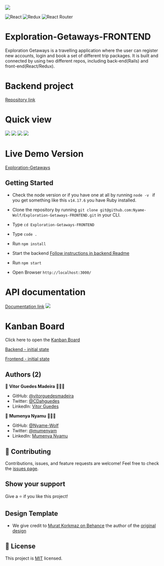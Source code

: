 ![](https://img.shields.io/badge/Microverse-blueviolet)

![React](https://img.shields.io/badge/react-%2320232a.svg?style=for-the-badge&logo=react&logoColor=%2361DAFB) ![Redux](https://img.shields.io/badge/redux-%23593d88.svg?style=for-the-badge&logo=redux&logoColor=white) ![React Router](https://img.shields.io/badge/React_Router-CA4245?style=for-the-badge&logo=react-router&logoColor=white)
# Exploration-Getaways-FRONTEND

Exploration Getaways is a travelling application where the user can register new accounts, login and book a set of different trip packages. It is built and connected by using two different repos, including back-end(Rails) and front-end(React/Redux).

# Backend project

[Repository link](https://github.com/VitorGuedesMadeira/Exploration-Getaways-BACKEND)

# Quick view

![](./src/assets/images/readme2.jpg)
![](./src/assets/images/readme3.jpg)
![](./src/assets/images/readme4.jpg)
![](./src/assets/images/readme5.jpg)

# Live Demo Version
[Exploration-Getaways](https://exploration-getaways.netlify.app/)

## Getting Started

- Check the node version or if you have one at all by running `node -v ` if you get something like this `v14.17.6` you have Ruby installed.
- Clone the repository by running `git clone git@github.com:Nyame-Wolf/Exploration-Getaways-FRONTEND.git` in your CLI.
- Type `cd Exploration-Getaways-FRONTEND`
- Type `code .`
- Run `npm install`

- Start the backend [Follow instructions in backend Readme](https://github.com/VitorGuedesMadeira/Exploration-Getaways-BACKEND/blob/development/README.md)
- Run `npm start`
- Open Browser `http://localhost:3000/`

# API documentation

[Documentation link](http://localhost:4000/api-docs/)
![](./src/assets/images/readme1.jpg)

# Kanban Board

Click here to open the [Kanban Board](https://github.com/Nyame-Wolf/Exploration-Getaways-FRONTEND/projects/1)

[Backend - initial state](https://user-images.githubusercontent.com/103270117/203678348-d2b7954f-e5a9-473d-a33c-22eeee83daf5.png)

[Frontend - initial state](https://user-images.githubusercontent.com/103270117/203832807-99205b68-c036-4bed-8cc3-7482ee46b7db.png)

## Authors (2)

👤 **Vitor Guedes Madeira** 🧑🏻‍💻
- GitHub: [@vitorguedesmadeira](https://github.com/VitorGuedesMadeira)
- Twitter: [@CDahguedes](https://twitter.com/CDahguedes)
- LinkedIn: [Vitor Guedes](https://www.linkedin.com/in/vitor-guedes-madeira/)

👤 **Mumenya Nyamu** 🧑🏻‍💻

- GitHub: [@Nyame-Wolf](https://github.com/Nyame-Wolf)
- Twitter: [@mumenyam](https://twitter.com/Mumenyam)
- LinkedIn: [Mumenya Nyamu](https://www.linkedin.com/in/mumenya-nyamu-software-engineer/)

## 🤝 Contributing

Contributions, issues, and feature requests are welcome!
Feel free to check the [issues page](https://github.com/Nyame-Wolf/Exploration-Getaways-FRONTEND/issues).

## Show your support

Give a ⭐️ if you like this project!

## Design Template

- We give credit to [Murat Korkmaz on Behance](https://www.behance.net/muratk) the author of the [original design](https://www.behance.net/gallery/26425031/Vespa-Responsive-Redesign)

## 📝 License

This project is [MIT](./MIT.md) licensed.
